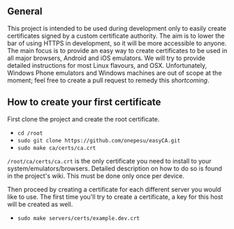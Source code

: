 General
-------
This project is intended to be used during development only to easily create certificates signed by a custom certificate authority. The aim is to lower the bar of using HTTPS in development, so it will be more accessible to anyone. The main focus is to provide an easy way to create certificates to be used in all major browsers, Android and iOS emulators. We will try to provide detailed instructions for most Linux flavours, and OSX. Unfortunately, Windows Phone emulators and Windows machines are out of scope at the moment; feel free to create a pull request to remedy this _shortcoming_.

How to create your first certificate
------------------------------------
First clone the project and create the root certificate.
* `cd /root`
* `sudo git clone https://github.com/onepesu/easyCA.git`
* `sudo make ca/certs/ca.crt`

`/root/ca/certs/ca.crt` is the only certificate you need to install to your system/emulators/browsers. Detailed description on how to do so is found in the project's wiki. This must be done only once per device.

Then proceed by creating a certificate for each different server you would like to use. The first time you'll try to create a certificate, a key for this host will be created as well.
* `sudo make servers/certs/example.dev.crt`
